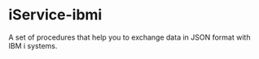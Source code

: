 # iService-ibmi
A set of procedures that help you to exchange data in JSON format with IBM i systems.
